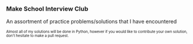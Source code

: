 ### Make School Interview Club

An assortment of practice problems/solutions that I have encountered

<sub><sup>Almost all of my solutions will be done in Python, however if you would like to contribute your own solution, don't hesitate to make a pull request.</sup></sub>
